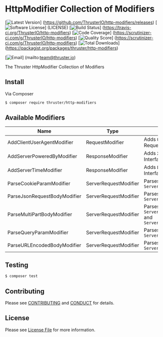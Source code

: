 # HttpModifier Collection of Modifiers

[![Latest Version](https://img.shields.io/github/release/ThrusterIO/http-modifiers.svg?style=flat-square)]
(https://github.com/ThrusterIO/http-modifiers/releases)
[![Software License](https://img.shields.io/badge/license-MIT-brightgreen.svg?style=flat-square)]
(LICENSE)
[![Build Status](https://img.shields.io/travis/ThrusterIO/http-modifiers.svg?style=flat-square)]
(https://travis-ci.org/ThrusterIO/http-modifiers)
[![Code Coverage](https://img.shields.io/scrutinizer/coverage/g/ThrusterIO/http-modifiers.svg?style=flat-square)]
(https://scrutinizer-ci.com/g/ThrusterIO/http-modifiers)
[![Quality Score](https://img.shields.io/scrutinizer/g/ThrusterIO/http-modifiers.svg?style=flat-square)]
(https://scrutinizer-ci.com/g/ThrusterIO/http-modifiers)
[![Total Downloads](https://img.shields.io/packagist/dt/thruster/http-modifiers.svg?style=flat-square)]
(https://packagist.org/packages/thruster/http-modifiers)

[![Email](https://img.shields.io/badge/email-team@thruster.io-blue.svg?style=flat-square)]
(mailto:team@thruster.io)

The Thruster HttpModifier Collection of Modifiers 

## Install

Via Composer

``` bash
$ composer require thruster/http-modifiers
```

## Available Modifiers

| Name | Type | Description |
|------|------|-------------|
|AddClientUserAgentModifier|RequestModifier |Adds `User-Agent` header to RequestInterface  
|AddServerPoweredByModifier|ResponseModifier|Adds `X-Powered-By` header to Response Interface
|AddServerTimeModifier|ResponseModifier|Adds `Date` header to Response Interface with `gmdate`
|ParseCookieParamModifier|ServerRequestModifier|Parses `Cookie` header and fills `ServerRequestInterface::cookieParams`
|ParseJsonRequestBodyModifier|ServerRequestModifier|Parses json body and fills `ServerRequestInterface::parsedBody`
|ParseMultiPartBodyModifier|ServerRequestModifier|Parses multipart body and fills `ServerRequestInterface::parsedBody` and `ServerRequestInterface::uploadedFiles`
|ParseQueryParamModifier|ServerRequestModifier|Parses `getUri()->getQuery()` and fills `ServerRequestInterface::queryParams`
|ParseURLEncodedBodyModifier|ServerRequestModifier|Parses url-encoded body and fills `ServerRequestInterface::parsedBody`


## Testing

``` bash
$ composer test
```


## Contributing

Please see [CONTRIBUTING](CONTRIBUTING.md) and [CONDUCT](CONDUCT.md) for details.


## License

Please see [License File](LICENSE) for more information.
